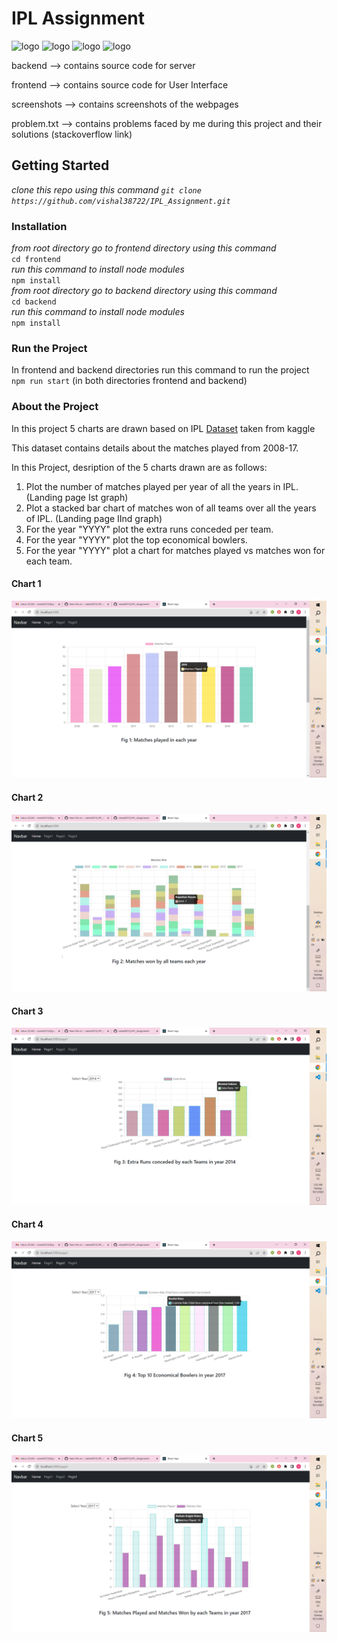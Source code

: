 # IPL Assignment
![logo](https://img.shields.io/badge/React-20232A?style=for-the-badge&logo=react&logoColor=61DAFB)
![logo](https://img.shields.io/badge/Node.js-43853D?style=for-the-badge&logo=node.js&logoColor=white)
![logo](https://img.shields.io/badge/MongoDB-4EA94B?style=for-the-badge&logo=mongodb&logoColor=purple)
![logo](https://img.shields.io/badge/Chart.js-4EA94B?style=for-the-badge&logo=chartjs&logoColor=blue)


backend --> contains source code for server  

frontend --> contains source code for User Interface  

screenshots --> contains screenshots of the webpages  

problem.txt --> contains problems faced by me during this project and their solutions (stackoverflow link) 


## Getting Started

*clone this repo using this command ```git clone https://github.com/vishal38722/IPL_Assignment.git```*

### Installation

*from root directory go to frontend directory using this command*  
                ```cd frontend```  
*run this command to install node modules*  
                ```npm install```  
*from root directory go to backend directory using this command*  
                ```cd backend```  
*run this command to install node modules*  
                ```npm install```

### Run the Project
In frontend and backend directories run this command to run the project  
                ```npm run start``` (in both directories frontend and backend)

### About the Project
In this project 5 charts are drawn based on IPL [Dataset](https://www.kaggle.com/datasets/manasgarg/ipl) taken from kaggle  

This dataset contains details about the matches played from 2008-17.

In this Project, desription of the 5 charts drawn are as follows:

1. Plot the number of matches played per year of all the years in IPL. (Landing page Ist graph)
2. Plot a stacked bar chart of matches won of all teams over all the years of IPL. (Landing page IInd graph)
3. For the year "YYYY" plot the extra runs conceded per team. 
4. For the year "YYYY" plot the top economical bowlers.
5. For the year "YYYY" plot a chart for matches played vs matches won for each team.

#### Chart 1
![Chart 1](screenshots/chart_1.png)

#### Chart 2
![Chart 2](screenshots/chart_2.png)

#### Chart 3
![Chart 3](screenshots/chart_3.png)

#### Chart 4
![Chart 4](screenshots/chart_4.png)

#### Chart 5
![Chart 5](screenshots/chart_5.png)

